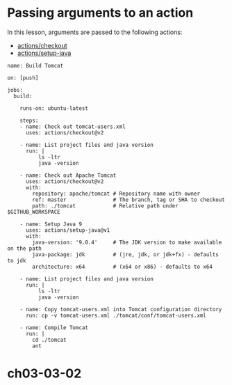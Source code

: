 # Passing arguments to an action

In this lesson, arguments are passed to the following actions:

- [actions/checkout](https://github.com/actions/checkout)
- [actions/setup-java](https://github.com/actions/setup-java)

```
name: Build Tomcat

on: [push]

jobs:
  build:

    runs-on: ubuntu-latest

    steps:
    - name: Check out tomcat-users.xml
      uses: actions/checkout@v2

    - name: List project files and java version
      run: |
          ls -ltr
          java -version

    - name: Check out Apache Tomcat
      uses: actions/checkout@v2
      with:
        repository: apache/tomcat # Repository name with owner
        ref: master               # The branch, tag or SHA to checkout
        path: ./tomcat            # Relative path under $GITHUB_WORKSPACE

    - name: Setup Java 9
      uses: actions/setup-java@v1
      with:
        java-version: '9.0.4'     # The JDK version to make available on the path
        java-package: jdk         # (jre, jdk, or jdk+fx) - defaults to jdk
        architecture: x64         # (x64 or x86) - defaults to x64

    - name: List project files and java version
      run: |
          ls -ltr
          java -version

    - name: Copy tomcat-users.xml into Tomcat configuration directory
      run: cp -v tomcat-users.xml ./tomcat/conf/tomcat-users.xml

    - name: Compile Tomcat
      run: |
        cd ./tomcat
        ant
```
# ch03-03-02
